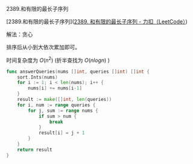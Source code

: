 2389.和有限的最长子序列

[2389.和有限的最长子序列]([2389. 和有限的最长子序列 - 力扣（LeetCode）](https://leetcode.cn/problems/longest-subsequence-with-limited-sum/))



解法：贪心

排序后从小到大依次累加即可。

时间复杂度为 $O(n^2)$ (折半查找为 $O(nlogn)$ )



```go
func answerQueries(nums []int, queries []int) []int {
	sort.Ints(nums)
	for i := 1; i < len(nums); i++ {
		nums[i] += nums[i-1]
	}
	result := make([]int, len(queries))
	for i, num := range queries {
		for j, sum := range nums {
			if sum > num {
				break
			}
			result[i] = j + 1
		}
	}
	return result
}

```




